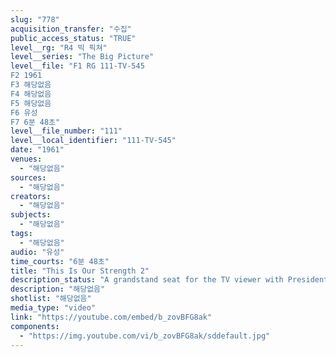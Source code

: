 ```yaml
---
slug: "778"
acquisition_transfer: "수집"
public_access_status: "TRUE"
level__rg: "R4 빅 픽쳐"
level__series: "The Big Picture"
level__file: "F1 RG 111-TV-545
F2 1961
F3 해당없음
F4 해당없음
F5 해당없음
F6 유성
F7 6분 48초"
level__file_number: "111"
level__local_identifier: "111-TV-545"
date: "1961"
venues: 
  - "해당없음"
sources: 
  - "해당없음"
creators: 
  - "해당없음"
subjects: 
  - "해당없음"
tags: 
  - "해당없음"
audio: "유성"
time_courts: "6분 48초"
title: "This Is Our Strength 2"
description_status: "A grandstand seat for the TV viewer with President Kennedy at Fort Bragg, N.C., to appraise the strength of the 82nd Airborne Division."
description: "해당없음"
shotlist: "해당없음"
media_type: "video"
link: "https://youtube.com/embed/b_zovBFG8ak"
components: 
  - "https://img.youtube.com/vi/b_zovBFG8ak/sddefault.jpg"
---
```

